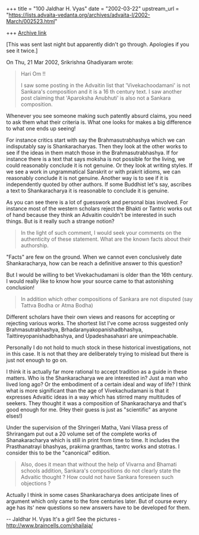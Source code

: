 +++
title = "100 Jaldhar H. Vyas"
date = "2002-03-22"
upstream_url = "https://lists.advaita-vedanta.org/archives/advaita-l/2002-March/002523.html"

+++
[Archive link](https://lists.advaita-vedanta.org/archives/advaita-l/2002-March/002523.html)

[This was sent last night but apparently didn't go through.  Apologies if
you see it twice.]

On Thu, 21 Mar 2002, Srikrishna Ghadiyaram wrote:

> Hari Om !!
>
> I saw some posting in the Advaitin list that 'Vivekachoodamani' is not
> Sankara's composition and it is a 16 th century text. I saw another post
> claiming that 'Aparoksha Anubhuti' is also not a Sankara composition.
>

Whenever you see someone making such patently absurd claims, you need to
ask them what their criteria is.  What one looks for makes a big
difference to what one ends up seeing!

For instance critics start with say the Brahmasutrabhashya which we can
indisputably say is Shankaracharyas.  Then they look at the other works to
see if the ideas in them match those in the Brahmasutrabhashya.  If for
instance there is a text that says moksha is not possible for the living,
we could reasonably conclude it is not genuine.  Or they look at writing
styles.  If we see a work in ungrammatical Sanskrit or with prakrit
idioms, we can reasonably conclude it is not genuine.  Another way is to
see if it is independently quoted by other authors.  If some Buddhist
let's say, ascribes a text to Shankaracharya it is reasonable to conclude
it is genuine.

As you can see there is a lot of guesswork and personal bias involved.
For instance most of the western scholars reject the Bhakti or Tantric
works out of hand because they think an Advaitin couldn't be interested in
such things.  But is it really such a strange notion?

> In the light of such comment, I would seek your comments on the
> authenticity of these statement. What are the known facts about their
> authorship.
>

"Facts" are few on the ground.  When we cannot even conclusively date
Shankaracharya, how can be reach a definitive answer to this question?

But I would be willing to bet Vivekachudamani is older than the 16th
century.  I would really like to know how your source came to that
astonishing conclusion!

> In addition which other compositions of Sankara are not disputed (say
> Tattva Bodha or Atma Bodha)
>

Different scholars have their own views and reasons for accepting or
rejecting various works.  The shortest list I've come across suggested
only Brahmasutrabhashya, Brhadaranyakopanishadbhashya,
Taittireyopanishadbhashya, and Upadeshasahasri are unimpeachable.

Personally I do not hold to much stock in these historical investigations,
not in this case.  It is not that they are deliberately trying to mislead
but there is just not enough to go on.

I think it is actually far more rational to accept tradition as a guide in
these matters.  Who is the Shankaracharya we are interested in?  Just a
man who lived long ago?  Or the embodiment of a certain ideal and way of
life?  I think what is more significant than the age of Vivekachudamani is
that it expresses Advaitic ideas in a way which has stirred many
multitudes of seekers.  They thought it was a composition of
Shankaracharya and that's good enough for me.  (Hey their guess is just as
"scientific" as anyone elses!)

Under the supervision of the Shringeri Matha, Vani Vilasa press of
Shrirangam put out a 20 volume set of the complete works of
Shanakaracharya which is still in print from time to time.  It includes
the Prasthanatrayi bhashyas, prakirna granthas, tantrc works and stotras.
I consider this to be the "canonical" edition.

> Also, does it mean that without the help of Vivarna and Bhamati schools
> addition, Sankara's compositions do not clearly state the Advaitic
> thought ? How could not have Sankara foreseen such objections ?
>

Actually I think in some cases Shankaracharya does anticipate lines of
argument which only came to the fore centuries later.  But of course every
age has its' new questions so new answers have to be developed for them.

--
Jaldhar H. Vyas <jaldhar at braincells.com>
It's a girl! See the pictures - http://www.braincells.com/shailaja/

